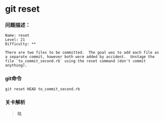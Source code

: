 # git reset

### 问题描述：

```text
Name: reset
Level: 21
Difficulty: **

There are two files to be committed.  The goal was to add each file as a separate commit, however both were added by accident.  Unstage the file `to_commit_second.rb` using the reset command (don't commit anything).
```

### git命令

```shell
git reset HEAD to_commit_second.rb
```

### 关卡解析

> 略